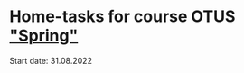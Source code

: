 # Home-tasks for course OTUS ["Spring"](https://otus.ru/lessons/javaspring/)

Start date: 31.08.2022